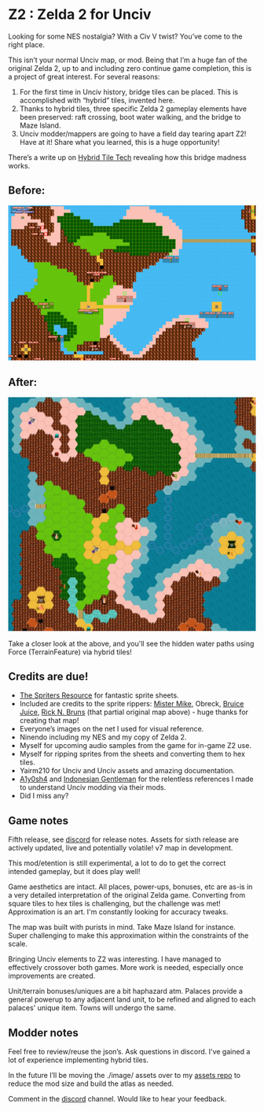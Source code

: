 
# Z2 : Zelda 2 for Unciv

Looking for some NES nostalgia? With a Civ V twist? You’ve come to the right place.

This isn’t your normal Unciv map, or mod. Being that I’m a huge fan of the original Zelda 2, up to and including zero continue game completion, this is a project of great interest. For several reasons:

1. For the first time in Unciv history, bridge tiles can be placed. This is accomplished with “hybrid” tiles, invented here.
2. Thanks to hybrid tiles, three specific Zelda 2 gameplay elements have been preserved: raft crossing, boot water walking, and the bridge to Maze Island.
3. Unciv modder/mappers are going to have a field day tearing apart Z2! Have at it! Share what you learned, this is a huge opportunity!

There’s a write up on [Hybrid Tile Tech](HybridTileTech.md) revealing how this bridge madness works.

## Before:

![](https://raw.githubusercontent.com/hackedpassword/Unciv-Assets/main/Images/Z2/Z2_before.png)

## After:
![](https://raw.githubusercontent.com/hackedpassword/Unciv-Assets/main/Images/Z2/Screenshot_20230912_094443.jpg)

Take a closer look at the above, and you'll see the hidden water paths using Force (TerrainFeature) via hybrid tiles! 

## Credits are due!
- [The Spriters Resource]( https://www.spriters-resource.com/) for fantastic sprite sheets.
- Included are credits to the sprite rippers: [Mister Mike](https://www.spriters-resource.com/submitter/MisterMike/), Obreck, [Bruice Juice](https://retrogamezone.co.uk/zelda2.htm), [Rick N. Bruns](https://www.pinterest.com/snesmaster/) (that partial original map above) - huge thanks for creating that map!
- Everyone’s images on the net I used for visual reference.
- Ninendo including my NES and my copy of Zelda 2.
- Myself for upcoming audio samples from the game for in-game Z2 use.
- Myself for ripping sprites from the sheets and converting them to hex tiles.
- Yairm210 for Unciv and Unciv assets and amazing documentation.
- [A1y0sh4](https://github.com/A1y0sh4/The-Great-Unciv-Rework) and [Indonesian Gentleman](https://github.com/carriontrooper/Alpha-Frontier) for the relentless references I made to understand Unciv modding via their mods.
- Did I miss any?

## Game notes

Fifth release, see [discord](https://discord.com/channels/586194543280390151/1138883296835682324) for release notes. Assets for sixth release are actively updated, live and potentially volatile! v7 map in development.

This mod/etention is still experimental, a lot to do to get the correct intended gameplay, but it does play well!

Game aesthetics are intact. All places, power-ups, bonuses, etc are as-is in a very detailed interpretation of the original Zelda game. Converting from square tiles to hex tiles is challenging, but the challenge was met! Approximation is an art. I'm constantly looking for accuracy tweaks.

The map was built with purists in mind. Take Maze Island for instance. Super challenging to make this approximation within the constraints of the scale.

Bringing Unciv elements to Z2 was interesting. I have managed to effectively crossover both games. More work is needed, especially once improvements are created.

Unit/terrain bonuses/uniques are a bit haphazard atm. Palaces provide a general powerup to any adjacent land unit, to be refined and aligned to each palaces' unique item. Towns will undergo the same.

## Modder notes

Feel free to review/reuse the json’s. Ask questions in discord. I've gained a lot of experience implementing hybrid tiles.

In the future I’ll be moving the ./image/ assets over to my [assets repo](https://github.com/hackedpassword/Unciv-Assets/images/Z2/) to reduce the mod size and build the atlas as needed.

Comment in the [discord](https://discord.com/channels/586194543280390151/1138883296835682324) channel. Would like to hear your feedback.
